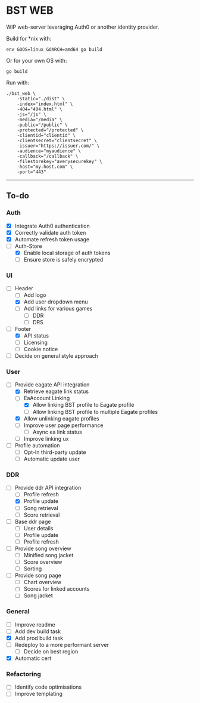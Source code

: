 # BST WEB

WIP web-server leveraging Auth0 or another identity provider.

Build for *nix with:

```
env GOOS=linux GOARCH=amd64 go build
``` 

Or for your own OS with:
```
go build
```

Run with:

```
./bst_web \
    -static="./dist" \
    -index="index.html" \
    -404="404.html" \
    -js="/js" \
    -media="/media" \
    -public="/public" \
    -protected="/protected" \
    -clientid="clientid" \
    -clientsecret="clientsecret" \
    -issuer="https://issuer.com/" \
    -audience="myaudience" \
    -callback="/callback" \
    -filestorekey="averysecurekey" \
    -host="my.host.com" \
    -port="443"
```

---

## To-do

### Auth
- [x] Integrate Auth0 authentication
- [x] Correctly validate auth token
- [x] Automate refresh token usage
- [ ] Auth-Store
  - [x] Enable local storage of auth tokens
  - [ ] Ensure store is safely encrypted
  
### UI
- [ ] Header
  - [ ] Add logo
  - [x] Add user dropdown menu
  - [ ] Add links for various games
    - [ ] DDR
    - [ ] DRS
- [ ] Footer
  - [x] API status
  - [ ] Licensing
  - [ ] Cookie notice
- [ ] Decide on general style approach

### User
- [ ] Provide eagate API integration
  - [x] Retrieve eagate link status
  - [ ] EaAccount Linking
    - [x] Allow linking BST profile to Eagate profile
    - [ ] Allow linking BST profile to multiple Eagate profiles
  - [x] Allow unlinking eagate profiles
  - [ ] Improve user page performance
    - [ ] Async ea link status
  - [ ] Improve linking ux
- [ ] Profile automation
  - [ ] Opt-In third-party update
  - [ ] Automatic update user

### DDR
- [ ] Provide ddr API integration
  - [ ] Profile refresh
  - [x] Profile update
  - [ ] Song retrieval
  - [ ] Score retrieval
- [ ] Base ddr page
  - [ ] User details
  - [ ] Profile update
  - [ ] Profile refresh
- [ ] Provide song overview
  - [ ] Minified song jacket
  - [ ] Score overview
  - [ ] Sorting
- [ ] Provide song page
  - [ ] Chart overview
  - [ ] Scores for linked accounts
  - [ ] Song jacket

### General
- [ ] Improve readme
- [ ] Add dev build task
- [x] Add prod build task
- [ ] Redeploy to a more performant server
  - [ ] Decide on best region
- [x] Automatic cert

### Refactoring
- [ ] Identify code optimisations
- [ ] Improve templating